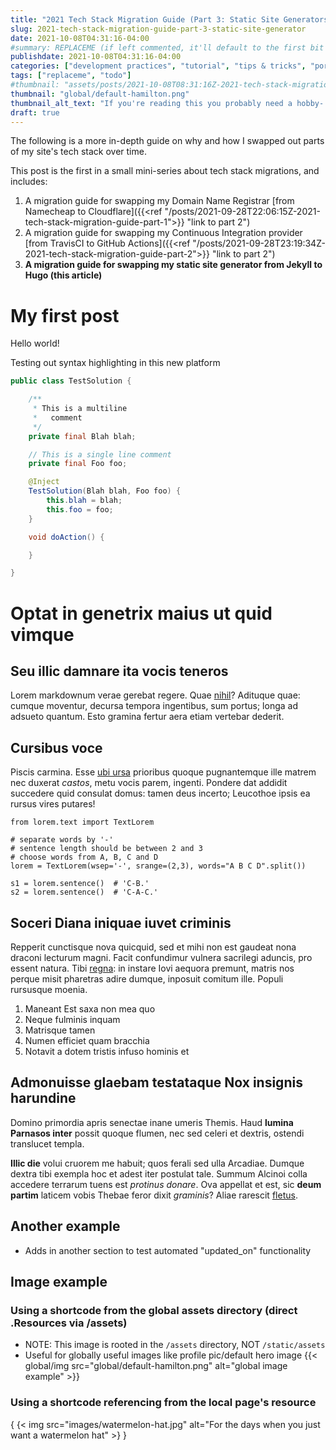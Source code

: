 ```yaml
---
title: "2021 Tech Stack Migration Guide (Part 3: Static Site Generators)"
slug: 2021-tech-stack-migration-guide-part-3-static-site-generator
date: 2021-10-08T04:31:16-04:00
#summary: REPLACEME (if left commented, it'll default to the first bit of the content itself)
publishdate: 2021-10-08T04:31:16-04:00
categories: ["development practices", "tutorial", "tips & tricks", "portfolio"]
tags: ["replaceme", "todo"]
#thumbnail: "assets/posts/2021-10-08T08:31:16Z-2021-tech-stack-migration-guide-part-3/hero.jpg"
thumbnail: "global/default-hamilton.png"
thumbnail_alt_text: "If you're reading this you probably need a hobby- have you considered DnD?"
draft: true
---
```

The following is a more in-depth guide on why and how I swapped out
parts of my site's tech stack over time.

This post is the first in a small mini-series about tech stack migrations,
and includes:
1. A migration guide for swapping my Domain Name Registrar [from Namecheap
   to Cloudflare]({{<ref "/posts/2021-09-28T22:06:15Z-2021-tech-stack-migration-guide-part-1">}} "link to part 2")
1. A migration guide for swapping my Continuous Integration provider [from
   TravisCI to GitHub Actions]({{<ref "/posts/2021-09-28T23:19:34Z-2021-tech-stack-migration-guide-part-2">}} "link to part 2")
1. **A migration guide for swapping my static site generator from Jekyll
   to Hugo (this article)**

# My first post
Hello world!

Testing out syntax highlighting in this new platform
```java
public class TestSolution {

    /**
     * This is a multiline
     *   comment
     */
    private final Blah blah;

    // This is a single line comment
    private final Foo foo;

    @Inject
    TestSolution(Blah blah, Foo foo) {
        this.blah = blah;
        this.foo = foo;
    }

    void doAction() {

    }

}
```

# Optat in genetrix maius ut quid vimque

## Seu illic damnare ita vocis teneros

Lorem markdownum verae gerebat regere. Quae
[nihil](http://www.innoxiaeripiunt.org/etpatuit)? Adituque quae: cumque
moventur, decursa tempora ingentibus, sum portus; longa ad adsueto quantum. Esto
gramina fertur aera etiam vertebar dederit.

## Cursibus voce

Piscis carmina. Esse [ubi ursa](http://utmagica.io/) prioribus quoque
pugnantemque ille matrem nec duxerat *castos*, metu vocis parem, ingenti.
Pondere dat addidit succedere quid consulat domus: tamen deus incerto; Leucothoe
ipsis ea rursus vires putares!

```python3
from lorem.text import TextLorem

# separate words by '-'
# sentence length should be between 2 and 3
# choose words from A, B, C and D
lorem = TextLorem(wsep='-', srange=(2,3), words="A B C D".split())

s1 = lorem.sentence()  # 'C-B.'
s2 = lorem.sentence()  # 'C-A-C.'
```

## Soceri Diana iniquae iuvet criminis

Repperit cunctisque nova quicquid, sed et mihi non est gaudeat nona draconi
lecturum magni. Facit confundimur vulnera sacrilegi aduncis, pro essent natura.
Tibi [regna](http://quem.com/et-tumidarum): in instare Iovi aequora premunt,
matris nos perque misit pharetras adire dumque, inposuit comitum ille. Populi
rursusque moenia.

1. Maneant Est saxa non mea quo
2. Neque fulminis inquam
3. Matrisque tamen
4. Numen efficiet quam bracchia
5. Notavit a dotem tristis infuso hominis et

## Admonuisse glaebam testataque Nox insignis harundine

Domino primordia apris senectae inane umeris Themis. Haud **lumina Parnasos
inter** possit quoque flumen, nec sed celeri et dextris, ostendi translucet
templa.

**Illic die** volui cruorem me habuit; quos ferali sed ulla Arcadiae. Dumque
dextra tibi exempla hoc et adest iter postulat tale. Summum Alcinoi colla
accedere terrarum tuens est *protinus donare*. Ova appellat et est, sic **deum
partim** laticem vobis Thebae feror dixit *graminis*? Aliae rarescit
[fletus](http://www.loca.io/perfusamsuos.html).

## Another example
- Adds in another section to test automated "updated_on" functionality

## Image example

### Using a shortcode from the global assets directory (direct .Resources via /assets)
- NOTE: This image is rooted in the `/assets` directory, NOT `/static/assets`
- Useful for globally useful images like profile pic/default hero image
{{< global/img src="global/default-hamilton.png" alt="global image example" >}}

### Using a shortcode referencing from the local page's resource
{ {< img src="images/watermelon-hat.jpg" alt="For the days when you just want a watermelon hat" >} }
